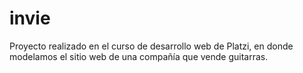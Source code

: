 # invie
Proyecto realizado en el curso de desarrollo web de Platzi, en donde modelamos el sitio web de una compañía que vende guitarras.
